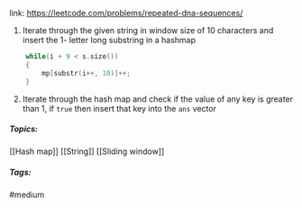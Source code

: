 link: https://leetcode.com/problems/repeated-dna-sequences/

1. Iterate through the given string in window size of 10 characters and insert the 1- letter long substring in a hashmap
```cpp
	while(i + 9 < s.size())
	{
		mp[substr(i++, 10)]++;
	}
```
2. Iterate through the hash map and check if the value of any key is greater than 1, if `true` then insert that key into the `ans` vector

##### Topics:
[[Hash map]] [[String]] [[Sliding window]]

##### Tags:
#medium 
